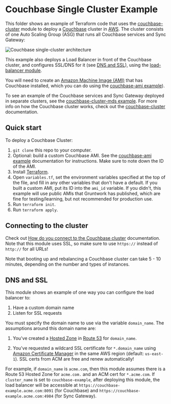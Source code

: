 # Couchbase Single Cluster Example

This folder shows an example of Terraform code that uses the 
[couchbase-cluster](https://github.com/gruntwork-io/terraform-aws-couchbase/tree/master/modules/couchbase-cluster) 
module to deploy a [Couchbase](https://www.couchbase.com/) cluster in [AWS](https://aws.amazon.com/). The cluster 
consists of one Auto Scaling Group (ASG) that runs all Couchbase services and Sync Gateway:

![Couchbase single-cluster architecture](https://github.com/gruntwork-io/terraform-aws-couchbase/blob/master/_docs/couchbase-cluster-simple-architecture.png?raw=true)

This example also deploys a Load Balancer in front of the Couchbase cluster, and configures SSL/DNS for it (see [DNS
and SSL](#dns-and-ssl)), using the [load-balancer
module](https://github.com/gruntwork-io/terraform-aws-couchbase/tree/master/modules/load-balancer).

You will need to create an [Amazon Machine Image (AMI)](http://docs.aws.amazon.com/AWSEC2/latest/UserGuide/AMIs.html) 
that has Couchbase installed, which you can do using the [couchbase-ami 
example](https://github.com/gruntwork-io/terraform-aws-couchbase/tree/master/examples/couchbase-ami)). 

To see an example of the Couchbase services and Sync Gateway deployed in separate clusters, see the [couchbase-cluster-mds
example](https://github.com/gruntwork-io/terraform-aws-couchbase/blob/master/examples/couchbase-cluster-mds). For
more info on how the Couchbase cluster works, check out the 
[couchbase-cluster](https://github.com/gruntwork-io/terraform-aws-couchbase/tree/master/modules/couchbase-cluster) documentation.



## Quick start

To deploy a Couchbase Cluster:

1. `git clone` this repo to your computer.
1. Optional: build a custom Couchbase AMI. See the
   [couchbase-ami example](https://github.com/gruntwork-io/terraform-aws-couchbase/tree/master/examples/couchbase-ami)
   documentation for instructions. Make sure to note down the ID of the AMI.
1. Install [Terraform](https://www.terraform.io/).
1. Open `variables.tf`, set the environment variables specified at the top of the file, and fill in any other variables that
   don't have a default. If you built a custom AMI, put its ID into the `ami_id` variable. If you didn't, this example
   will use public AMIs that Gruntwork has published, which are fine for testing/learning, but not recommended for
   production use.
1. Run `terraform init`.
1. Run `terraform apply`.



## Connecting to the cluster

Check out [How do you connect to the Couchbase 
cluster](https://github.com/gruntwork-io/terraform-aws-couchbase/tree/master/modules/couchbase-cluster#how-do-you-connect-to-the-couchbase-cluster)
documentation. Note that this module uses SSL, so make sure to use `https://` instead of `http://` for all URLs!

Note that booting up and rebalancing a Couchbase cluster can take 5 - 10 minutes, depending on the number and types of 
instances. 




## DNS and SSL

This module shows an example of one way you can configure the load balancer to:

1. Have a custom domain name
1. Listen for SSL requests

You must specify the domain name to use via the variable `domain_name`. The assumptions around this domain name are:

1. You've created a [Hosted Zone](https://docs.aws.amazon.com/Route53/latest/DeveloperGuide/AboutHZWorkingWith.html)
   in [Route 53](https://aws.amazon.com/route53/) for `domain_name`.

1. You've requested a wildcard SSL certificate for `*.domain_name` using [Amazon Certificate
   Manager](https://aws.amazon.com/certificate-manager/) in the same AWS region (default: `us-east-1`). SSL certs from
   ACM are free and renew automatically!

For example, if `domain_name` is `acme.com`, then this module assumes there is a Route 53 Hosted Zone for `acme.com.`
and an ACM cert for `*.acme.com`. If `cluster_name` is set to `couchbase-example`, after deploying this module, the
load balancer will be accessible at `https://couchbase-example.acme.com:8091` (for Couchbase) and
`https://couchbase-example.acme.com:4984` (for Sync Gateway).
